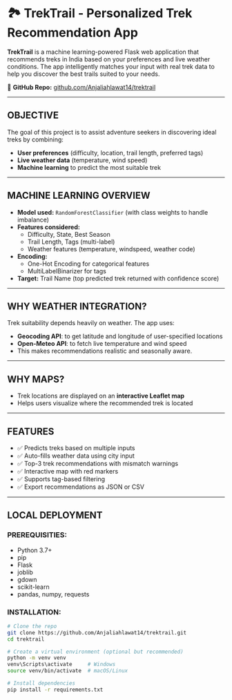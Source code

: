# 🏞️ TrekTrail - Personalized Trek Recommendation App

**TrekTrail** is a machine learning-powered Flask web application that recommends treks in India based on your preferences and live weather conditions. The app intelligently matches your input with real trek data to help you discover the best trails suited to your needs.

🔗 **GitHub Repo:** [github.com/Anjaliahlawat14/trektrail](https://github.com/Anjaliahlawat14/trektrail)

---

##  OBJECTIVE

The goal of this project is to assist adventure seekers in discovering ideal treks by combining:

- **User preferences** (difficulty, location, trail length, preferred tags)
- **Live weather data** (temperature, wind speed)
- **Machine learning** to predict the most suitable trek

---

##  MACHINE LEARNING OVERVIEW

- **Model used:** `RandomForestClassifier` (with class weights to handle imbalance)
- **Features considered:** 
  - Difficulty, State, Best Season
  - Trail Length, Tags (multi-label)
  - Weather features (temperature, windspeed, weather code)
- **Encoding:**
  - One-Hot Encoding for categorical features
  - MultiLabelBinarizer for tags
- **Target:** Trail Name (top predicted trek returned with confidence score)

---

##  WHY WEATHER INTEGRATION?

Trek suitability depends heavily on weather. The app uses:
- **Geocoding API**: to get latitude and longitude of user-specified locations
- **Open-Meteo API**: to fetch live temperature and wind speed
- This makes recommendations realistic and seasonally aware.

---

##  WHY MAPS?

- Trek locations are displayed on an **interactive Leaflet map**
- Helps users visualize where the recommended trek is located

---

## FEATURES

- ✅ Predicts treks based on multiple inputs
- ✅ Auto-fills weather data using city input
- ✅ Top-3 trek recommendations with mismatch warnings
- ✅ Interactive map with red markers
- ✅ Supports tag-based filtering
- ✅ Export recommendations as JSON or CSV

---

## LOCAL DEPLOYMENT

### PREREQUISITIES:
- Python 3.7+
- pip
- Flask
- joblib
- gdown
- scikit-learn
- pandas, numpy, requests

### INSTALLATION:

```bash
# Clone the repo
git clone https://github.com/Anjaliahlawat14/trektrail.git
cd trektrail

# Create a virtual environment (optional but recommended)
python -m venv venv
venv\Scripts\activate     # Windows
source venv/bin/activate  # macOS/Linux

# Install dependencies
pip install -r requirements.txt

